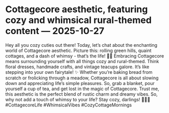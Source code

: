 # Cottagecore aesthetic, featuring cozy and whimsical rural-themed content — 2025-10-27

Hey all you cozy cuties out there! Today, let’s chat about the enchanting world of Cottagecore aesthetic. Picture this: rolling green hills, quaint cottages, and a dash of whimsy - that’s the life! 🌿🏡 Embracing Cottagecore means surrounding yourself with all things cozy and rural-themed. Think floral dresses, handmade crafts, and vintage teacups galore. It’s like stepping into your own fairytale! ✨ Whether you’re baking bread from scratch or frolicking through a meadow, Cottagecore is all about slowing down and appreciating life’s simple pleasures. So, grab a blanket, pour yourself a cup of tea, and get lost in the magic of Cottagecore. Trust me, this aesthetic is the perfect blend of rustic charm and dreamy vibes. So, why not add a touch of whimsy to your life? Stay cozy, darlings! 🌼🌻✨ #CottagecoreLife #WhimsicalVibes #CozyCottageMornings